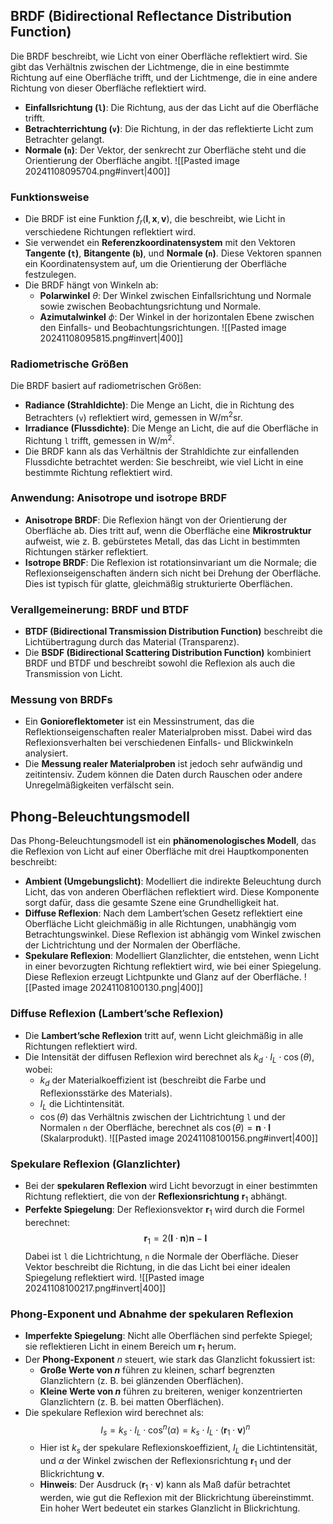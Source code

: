 ## BRDF (Bidirectional Reflectance Distribution Function)
Die BRDF beschreibt, wie Licht von einer Oberfläche reflektiert wird. Sie gibt das Verhältnis zwischen der Lichtmenge, die in eine bestimmte Richtung auf eine Oberfläche trifft, und der Lichtmenge, die in eine andere Richtung von dieser Oberfläche reflektiert wird.
- **Einfallsrichtung (`l`)**: Die Richtung, aus der das Licht auf die Oberfläche trifft.
- **Betrachterrichtung (`v`)**: Die Richtung, in der das reflektierte Licht zum Betrachter gelangt.
- **Normale (`n`)**: Der Vektor, der senkrecht zur Oberfläche steht und die Orientierung der Oberfläche angibt.
![[Pasted image 20241108095704.png#invert|400]]

### Funktionsweise
- Die BRDF ist eine Funktion $f_r(\mathbf{l}, \mathbf{x}, \mathbf{v})$, die beschreibt, wie Licht in verschiedene Richtungen reflektiert wird.
- Sie verwendet ein **Referenzkoordinatensystem** mit den Vektoren **Tangente (`t`)**, **Bitangente (`b`)**, und **Normale (`n`)**. Diese Vektoren spannen ein Koordinatensystem auf, um die Orientierung der Oberfläche festzulegen.
- Die BRDF hängt von Winkeln ab:
  - **Polarwinkel** $\theta$: Der Winkel zwischen Einfallsrichtung und Normale sowie zwischen Beobachtungsrichtung und Normale.
  - **Azimutalwinkel** $\phi$: Der Winkel in der horizontalen Ebene zwischen den Einfalls- und Beobachtungsrichtungen.
![[Pasted image 20241108095815.png#invert|400]]
### Radiometrische Größen
Die BRDF basiert auf radiometrischen Größen:
- **Radiance (Strahldichte)**: Die Menge an Licht, die in Richtung des Betrachters (`v`) reflektiert wird, gemessen in $\text{W}/\text{m}^2\text{sr}$.
- **Irradiance (Flussdichte)**: Die Menge an Licht, die auf die Oberfläche in Richtung `l` trifft, gemessen in $\text{W}/\text{m}^2$.
- Die BRDF kann als das Verhältnis der Strahldichte zur einfallenden Flussdichte betrachtet werden: Sie beschreibt, wie viel Licht in eine bestimmte Richtung reflektiert wird.
### Anwendung: Anisotrope und isotrope BRDF
- **Anisotrope BRDF**: Die Reflexion hängt von der Orientierung der Oberfläche ab. Dies tritt auf, wenn die Oberfläche eine **Mikrostruktur** aufweist, wie z. B. gebürstetes Metall, das das Licht in bestimmten Richtungen stärker reflektiert.
- **Isotrope BRDF**: Die Reflexion ist rotationsinvariant um die Normale; die Reflexionseigenschaften ändern sich nicht bei Drehung der Oberfläche. Dies ist typisch für glatte, gleichmäßig strukturierte Oberflächen.
### Verallgemeinerung: BRDF und BTDF
- **BTDF (Bidirectional Transmission Distribution Function)** beschreibt die Lichtübertragung durch das Material (Transparenz).
- Die **BSDF (Bidirectional Scattering Distribution Function)** kombiniert BRDF und BTDF und beschreibt sowohl die Reflexion als auch die Transmission von Licht.
### Messung von BRDFs
- Ein **Gonioreflektometer** ist ein Messinstrument, das die Reflektionseigenschaften realer Materialproben misst. Dabei wird das Reflexionsverhalten bei verschiedenen Einfalls- und Blickwinkeln analysiert.
- Die **Messung realer Materialproben** ist jedoch sehr aufwändig und zeitintensiv. Zudem können die Daten durch Rauschen oder andere Unregelmäßigkeiten verfälscht sein.
## Phong-Beleuchtungsmodell
Das Phong-Beleuchtungsmodell ist ein **phänomenologisches Modell**, das die Reflexion von Licht auf einer Oberfläche mit drei Hauptkomponenten beschreibt:
- **Ambient (Umgebungslicht)**: Modelliert die indirekte Beleuchtung durch Licht, das von anderen Oberflächen reflektiert wird. Diese Komponente sorgt dafür, dass die gesamte Szene eine Grundhelligkeit hat.
- **Diffuse Reflexion**: Nach dem Lambert’schen Gesetz reflektiert eine Oberfläche Licht gleichmäßig in alle Richtungen, unabhängig vom Betrachtungswinkel. Diese Reflexion ist abhängig vom Winkel zwischen der Lichtrichtung und der Normalen der Oberfläche.
- **Spekulare Reflexion**: Modelliert Glanzlichter, die entstehen, wenn Licht in einer bevorzugten Richtung reflektiert wird, wie bei einer Spiegelung. Diese Reflexion erzeugt Lichtpunkte und Glanz auf der Oberfläche.
![[Pasted image 20241108100130.png|400]]
### Diffuse Reflexion (Lambert’sche Reflexion)
- Die **Lambert’sche Reflexion** tritt auf, wenn Licht gleichmäßig in alle Richtungen reflektiert wird.
- Die Intensität der diffusen Reflexion wird berechnet als $k_d \cdot I_L \cdot \cos(\theta)$, wobei:
  - $k_d$ der Materialkoeffizient ist (beschreibt die Farbe und Reflexionsstärke des Materials).
  - $I_L$ die Lichtintensität.
  - $\cos(\theta)$ das Verhältnis zwischen der Lichtrichtung `l` und der Normalen `n` der Oberfläche, berechnet als $\cos(\theta) = \mathbf{n} \cdot \mathbf{l}$ (Skalarprodukt).
![[Pasted image 20241108100156.png#invert|400]]
### Spekulare Reflexion (Glanzlichter)
- Bei der **spekularen Reflexion** wird Licht bevorzugt in einer bestimmten Richtung reflektiert, die von der **Reflexionsrichtung** $\mathbf{r}_1$ abhängt.
- **Perfekte Spiegelung**: Der Reflexionsvektor $\mathbf{r}_1$ wird durch die Formel berechnet:
  $$
  \mathbf{r}_1 = 2(\mathbf{l} \cdot \mathbf{n}) \mathbf{n} - \mathbf{l}
  $$
  Dabei ist `l` die Lichtrichtung, `n` die Normale der Oberfläche. Dieser Vektor beschreibt die Richtung, in die das Licht bei einer idealen Spiegelung reflektiert wird.
![[Pasted image 20241108100217.png#invert|400]]
### Phong-Exponent und Abnahme der spekularen Reflexion
- **Imperfekte Spiegelung**: Nicht alle Oberflächen sind perfekte Spiegel; sie reflektieren Licht in einem Bereich um $\mathbf{r}_1$ herum.
- Der **Phong-Exponent** $n$ steuert, wie stark das Glanzlicht fokussiert ist:
  - **Große Werte von $n$** führen zu kleinen, scharf begrenzten Glanzlichtern (z. B. bei glänzenden Oberflächen).
  - **Kleine Werte von $n$** führen zu breiteren, weniger konzentrierten Glanzlichtern (z. B. bei matten Oberflächen).
- Die spekulare Reflexion wird berechnet als:
  $$
  I_s = k_s \cdot I_L \cdot \cos^n(\alpha) = k_s \cdot I_L \cdot (\mathbf{r}_1 \cdot \mathbf{v})^n
  $$
  - Hier ist $k_s$ der spekulare Reflexionskoeffizient, $I_L$ die Lichtintensität, und $\alpha$ der Winkel zwischen der Reflexionsrichtung $\mathbf{r}_1$ und der Blickrichtung $\mathbf{v}$.
  - **Hinweis**: Der Ausdruck $(\mathbf{r}_1 \cdot \mathbf{v})$ kann als Maß dafür betrachtet werden, wie gut die Reflexion mit der Blickrichtung übereinstimmt. Ein hoher Wert bedeutet ein starkes Glanzlicht in Blickrichtung.


